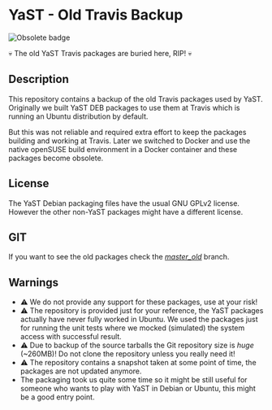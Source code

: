 
# YaST - Old Travis Backup

![Obsolete badge](https://img.shields.io/badge/status-obsolete-red.svg)

:skull: The old YaST Travis packages are buried here, RIP! :skull:

## Description

This repository contains a backup of the old Travis packages used by YaST.
Originally we built YaST DEB packages to use them at Travis which is running
an Ubuntu distribution by default.

But this was not reliable and required extra effort to keep the packages
building and working at Travis. Later we switched to Docker and use the native
openSUSE build environment in a Docker container and these packages become
obsolete.

## License

The YaST Debian packaging files have the usual GNU GPLv2 license. However the
other non-YaST packages might have a different license.

## GIT

If you want to see the old packages check the [*master_old*](
../../tree/master_old/packages) branch.

## Warnings

- :warning: We do not provide any support for these packages, use at your risk!
- :warning: The repository is provided just for your reference, the YaST
  packages actually have never fully worked in Ubuntu. We used the packages just
  for running the unit tests where we mocked (simulated) the system access with
  successful result.
- :warning: Due to backup of the source tarballs the Git repository size is
  *huge* (~260MB)! Do not clone the repository unless you really need it!
- :warning: The repository contains a snapshot taken at some point of time, the
  packages are not updated anymore.
- The packaging took us quite some time so it might be still useful for someone
  who wants to play with YaST in Debian or Ubuntu, this might be a good
  entry point.
